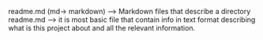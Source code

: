 
readme.md (md-> markdown) --> Markdown files that describe a directory
readme.md --> it is most basic file that contain info in text format describing what is this project about and all the relevant information.
